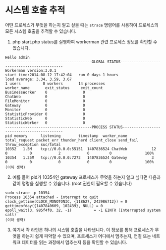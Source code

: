 # 시스템 호출 추적

어떤 프로세스가 무엇을 하는지 알고 싶을 때는 ```strace``` 명령어를 사용하여 프로세스의 모든 시스템 호출을 추적할 수 있습니다.

1. php start.php status를 실행하여 workerman 관련 프로세스 정보를 확인할 수 있습니다.

```plaintext
Hello admin
---------------------------------------GLOBAL STATUS--------------------------------------------
Workerman version:3.0.1
start time:2014-08-12 17:42:04   run 0 days 1 hours
load average: 3.34, 3.59, 3.67
1 users          8 workers       14 processes
worker_name       exit_status     exit_count
BusinessWorker    0                0
ChatWeb           0                0
FileMonitor       0                0
Gateway           0                0
Monitor           0                0
StatisticProvider 0                0
StatisticWeb      0                0
StatisticWorker   0                0
---------------------------------------PROCESS STATUS-------------------------------------------
pid	memory      listening        timestamp  worker_name       total_request packet_err thunder_herd client_close send_fail throw_exception suc/total
10352	1.5M    tcp://0.0.0.0:55151  1407836524 ChatWeb           12             0          0            2            0         0               100%
10354	1.25M   tcp://0.0.0.0:7272   1407836524 Gateway           3              0          0            0            0         0               100%
(이하 생략)
```

2. 예를 들어 pid가 10354인 gateway 프로세스가 무엇을 하는지 알고 싶다면 다음과 같이 명령을 실행할 수 있습니다. (root 권한이 필요할 수 있습니다)

```plaintext
sudo strace -p 10354
Process 10354 attached - interrupt to quit
clock_gettime(CLOCK_MONOTONIC, {118627, 242986712}) = 0
gettimeofday({1407840609, 102439}, NULL) = 0
epoll_wait(3, 985f4f0, 32, -1)          = -1 EINTR (Interrupted system call)
(이하 생략)
```

3. 여기서 각 라인은 하나의 시스템 호출을 나타냅니다. 이 정보를 통해 프로세스가 무엇을 하는지 쉽게 파악할 수 있으며, 프로세스가 어디에서 멈추는지, 연결 또는 네트워크 데이터를 읽는 과정에서 멈추는지 등을 확인할 수 있습니다.
